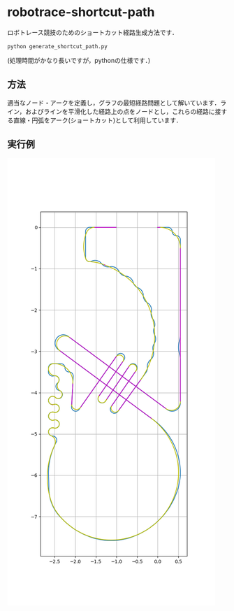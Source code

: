 # robotrace-shortcut-path

ロボトレース競技のためのショートカット経路生成方法です．

```
python generate_shortcut_path.py
```
(処理時間がかなり長いですが，pythonの仕様です．)

## 方法
適当なノード・アークを定義し，グラフの最短経路問題として解いています．ライン，およびラインを平滑化した経路上の点をノードとし，これらの経路に接する直線・円弧をアーク(ショートカット)として利用しています．

## 実行例
![result](./fig/result.png)
